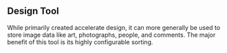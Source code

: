 ## Design Tool

While primarily created accelerate design, it can more generally be used to store image data like art, photographs, people, and comments. The major benefit of this tool is its highly configurable sorting.
